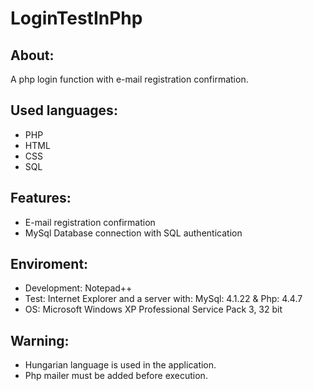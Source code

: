 # LoginTestInPhp


About:
------
A php login function with e-mail registration confirmation.


Used languages:
---------------
- PHP
- HTML
- CSS
- SQL


Features:
---------
- E-mail registration confirmation
- MySql Database connection with SQL authentication


Enviroment:
-----------
- Development: Notepad++
- Test: Internet Explorer and a server with: MySql: 4.1.22 & Php: 4.4.7
- OS: Microsoft Windows XP Professional Service Pack 3, 32 bit


Warning:
--------
- Hungarian language is used in the application.
- Php mailer must be added before execution.
